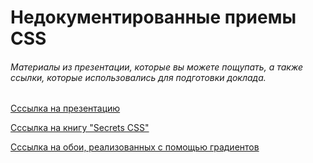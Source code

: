 # Недокументированные приемы CSS

###### Материалы из презентации, которые вы можете пощупать, а также ссылки, которые использовались для подготовки доклада.

[Сссылка на презентацию](https://drive.google.com/open?id=0Bz4hP4wEfOnKbG03SXJVZjNjcVE)

[Сссылка на книгу "Secrets CSS"](http://shop.oreilly.com/product/0636920031123.do)

[Сссылка на обои, реализованных с помощью градиентов](http://lea.verou.me/css3patterns/)
